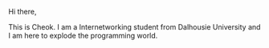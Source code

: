 Hi there,

This is Cheok. I am a Internetworking student from Dalhousie University and I am here to explode the programming world.

<!---
cheok948124/cheok948124 is a ✨ special ✨ repository because its `README.md` (this file) appears on your GitHub profile.
You can click the Preview link to take a look at your changes.
--->
